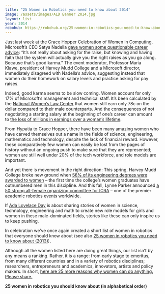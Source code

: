 ```yaml
---
title: "25 Women in Robotics you need to know about 2014"
image: /assets/images/ALD Banner 2014.jpg
layout: list
year: 2014
robohub: https://robohub.org/25-women-in-robotics-you-need-to-know-about-2014/
---
```

Just last week at the Grace Hopper Celebration of Women in Computing, Microsoft’s CEO Satya Nadella [gave women some questionable career advice](http://www.slate.com/blogs/future_tense/2014/10/09/microsoft_ceo_satya_nadella_says_women_shouldn_t_ask_for_raises_at_women.html): “It’s not really about asking for the raise, but knowing and having faith that the system will actually give you the right raises as you go along. Because that’s good karma.” The event moderator, Professor Maria Klawe, president of Harvey Mudd College and a Microsoft director, immediately disagreed with Nadella’s advice, suggesting instead that women do their homework on salary levels and practice asking for pay raises. 

Indeed, good karma seems to be slow coming. Women account for only 17% of Microsoft’s management and technical staff. It’s been calculated by the [National Women’s Law Center](http://www.nwlc.org/our-issues/employment/equal-pay-and-the-wage-gap) that women still earn only 78c on the dollar compared to their male counterparts. And the consequences of not negotiating a starting salary at the beginning of one’s career can amount to [the loss of millions in earnings over a woman’s lifetime](http://www.npr.org/2011/02/14/133599768/ask-for-a-raise-most-women-hesitate).

From Hypatia to Grace Hopper, there have been many amazing women who have carved themselves out a name in the fields of science, engineering, mathematics and technology, despite the lack of financial reward. However, these comparatively few women can easily be lost from the pages of history without an ongoing push to make sure that they are represented; women are still well under 20% of the tech workforce, and role models are important.

And yet there is movement in the right direction: This spring, Harvey Mudd College broke new ground when [56% of its engineering degrees were awarded to women](https://www.hmc.edu/about-hmc/2014/05/20/harvey-mudd-graduates-landmark-class/) – the first time the college’s women graduates have outnumbered men in this discipline. And this fall, Lynne Parker announced [a 50 strong all-female organizing committee for ICRA](http://robohub.org/women-in-engineering-at-iros-2014/) – one of the premier academic robotics events worldwide.

If [Ada Lovelace Day](http://findingada.com/) is about sharing stories of women in science, technology, engineering and math to create new role models for girls and women in these male-dominated fields, stories like these can only inspire us to keep pushing.

In celebration we’ve once again created a short list of women in robotics that everyone should know about (see also [25 women in robotics you need to know about (2013)](http://robohub.org/25-women-in-robotics-you-need-to-know-about/)).

Although all the women listed here are doing great things, our list isn’t by any means a ranking. Rather, it is a range: from early stage to emeritus, from many different countries and in a variety of robotics disciplines; researchers, entrepreneurs and academics, innovators, artists and policy makers. In short, [here are 25 more reasons why women can do anything. Please share.](https://twitter.com/home/?status=here%20are%2025%20more%20reasons%20why%20women%20can%20do%20anything.%20Please%20share.%20https://robohub.org/25-women-in-robotics-you-need-to-know-about-2014/%20@Robohub) 

**25 women in robotics you should know about (in alphabetical order)**
